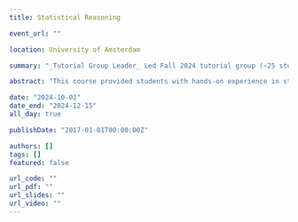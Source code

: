 ```yaml
---
title: Statistical Reasoning

event_url: ""

location: University of Amsterdam

summary: "_Tutorial Group Leader_ Led Fall 2024 tutorial group (~25 students) focused on applying advanced statistical models in the social sciences. _Average teaching evaluation score:_ 4.4/5."

abstract: "This course provided students with hands-on experience in statistical reasoning for social science applications. The tutorials emphasized understanding and application of statistical models with a strong focus on interpretation and critical analysis of empirical findings."

date: "2024-10-01"
date_end: "2024-12-15"
all_day: true

publishDate: "2017-01-01T00:00:00Z"

authors: []
tags: []
featured: false

url_code: ""
url_pdf: ""
url_slides: ""
url_video: ""
---
```

